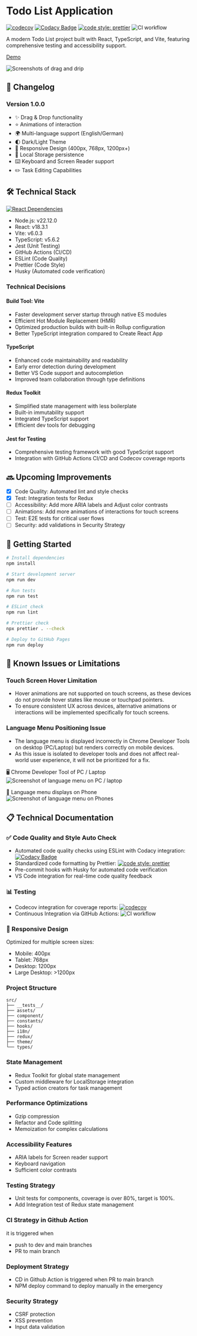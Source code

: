# Todo List Application <br>

[![codecov](https://codecov.io/gh/john-data-chen/to-do-list-app/graph/badge.svg?token=2QA3D3NBHD)](https://codecov.io/gh/john-data-chen/to-do-list-app)
[![Codacy Badge](https://app.codacy.com/project/badge/Grade/293ce47e93cc4119ab97a0d79ee11c41)](https://app.codacy.com/gh/john-data-chen/to-do-list-app/dashboard?utm_source=gh&utm_medium=referral&utm_content=&utm_campaign=Badge_grade)
[![code style: prettier](https://img.shields.io/badge/code_style-prettier-ff69b4.svg?style=flat-square)](https://github.com/prettier/prettier)
![CI workflow](https://github.com/john-data-chen/to-do-list-app/actions/workflows/ci.yml/badge.svg)

A modern Todo List project built with React, TypeScript, and Vite, featuring comprehensive testing and accessibility support.

[Demo](https://john-data-chen.github.io/to-do-list-app/)

![Screenshots of drag and drip](/src/assets/drag%20demo.gif)

## 🔄 Changelog

### Version 1.0.0

- ✨ Drag & Drop functionality
- ⭐️ Animations of interaction
- 🌍 Multi-language support (English/German)
- 🌓 Dark/Light Theme
- 📱 Responsive Design (400px, 768px, 1200px+)
- 💾 Local Storage persistence
- ⌨️ Keyboard and Screen Reader support
- ✏️ Task Editing Capabilities

## 🛠️ Technical Stack

[![React Dependencies](https://img.shields.io/librariesio/release/npm/react)](https://libraries.io/npm/react)

- Node.js: v22.12.0
- React: v18.3.1
- Vite: v6.0.3
- TypeScript: v5.6.2
- Jest (Unit Testing)
- GitHub Actions (CI/CD)
- ESLint (Code Quality)
- Prettier (Code Style)
- Husky (Automated code verification)

### Technical Decisions

#### Build Tool: Vite

- Faster development server startup through native ES modules
- Efficient Hot Module Replacement (HMR)
- Optimized production builds with built-in Rollup configuration
- Better TypeScript integration compared to Create React App

#### TypeScript

- Enhanced code maintainability and readability
- Early error detection during development
- Better VS Code support and autocompletion
- Improved team collaboration through type definitions

#### Redux Toolkit

- Simplified state management with less boilerplate
- Built-in immutability support
- Integrated TypeScript support
- Efficient dev tools for debugging

#### Jest for Testing

- Comprehensive testing framework with good TypeScript support
- Integration with GitHub Actions CI/CD and Codecov coverage reports

## 🔜 Upcoming Improvements

- [x] Code Quality: Automated lint and style checks
- [x] Test: Integration tests for Redux
- [ ] Accessibility: Add more ARIA labels and Adjust color contrasts
- [ ] Animations: Add more animations of interactions for touch screens
- [ ] Test: E2E tests for critical user flows
- [ ] Security: add validations in Security Strategy

## 🚀 Getting Started

```bash
# Install dependencies
npm install

# Start development server
npm run dev

# Run tests
npm run test

# ESLint check
npm run lint

# Prettier check
npx prettier . --check

# Deploy to GitHub Pages
npm run deploy
```

## 🐛 Known Issues or Limitations

### Touch Screen Hover Limitation

- Hover animations are not supported on touch screens, as these devices do not provide hover states like mouse or touchpad pointers.
- To ensure consistent UX across devices, alternative animations or interactions will be implemented specifically for touch screens.

### Language Menu Positioning Issue

- The language menu is displayed incorrectly in Chrome Developer Tools on desktop (PC/Laptop) but renders correctly on mobile devices.
- As this issue is isolated to developer tools and does not affect real-world user experience, it will not be prioritized for a fix.

🖥️ Chrome Developer Tool of PC / Laptop <br>
![Screenshot of language menu on PC / laptop](/src/assets/language%20menu%20on%20PC.png)

📲 Language menu displays on Phone <br>
![Screenshot of language menu on Phones](/src/assets/language%20menu%20on%20phone.png)

## 📋 Technical Documentation

### ✅ Code Quality and Style Auto Check

- Automated code quality checks using ESLint with Codacy integration: [![Codacy Badge](https://app.codacy.com/project/badge/Grade/293ce47e93cc4119ab97a0d79ee11c41)](https://app.codacy.com/gh/john-data-chen/to-do-list-app/dashboard?utm_source=gh&utm_medium=referral&utm_content=&utm_campaign=Badge_grade)
- Standardized code formatting by Prettier: [![code style: prettier](https://img.shields.io/badge/code_style-prettier-ff69b4.svg?style=flat-square)](https://github.com/prettier/prettier)
- Pre-commit hooks with Husky for automated code verification
- VS Code integration for real-time code quality feedback

### 📊 Testing

- Codecov integration for coverage reports: [![codecov](https://codecov.io/gh/john-data-chen/to-do-list-app/graph/badge.svg?token=2QA3D3NBHD)](https://codecov.io/gh/john-data-chen/to-do-list-app)
- Continuous Integration via GitHub Actions: ![CI workflow](https://github.com/john-data-chen/to-do-list-app/actions/workflows/ci.yml/badge.svg)

### 📱 Responsive Design

Optimized for multiple screen sizes:

- Mobile: 400px
- Tablet: 768px
- Desktop: 1200px
- Large Desktop: >1200px

### Project Structure

```
src/
├── __tests__/
├── assets/
├── component/
├── constants/
├── hooks/
├── i18n/
├── redux/
├── theme/
└── types/
```

### State Management

- Redux Toolkit for global state management
- Custom middleware for LocalStorage integration
- Typed action creators for task management

### Performance Optimizations

- Gzip compression
- Refactor and Code splitting
- Memoization for complex calculations

### Accessibility Features

- ARIA labels for Screen reader support
- Keyboard navigation
- Sufficient color contrasts

### Testing Strategy

- Unit tests for components, coverage is over 80%, target is 100%.
- Add Integration test of Redux state management

### CI Strategy in Github Action

it is triggered when

- push to dev and main branches
- PR to main branch

### Deployment Strategy

- CD in Github Action is triggered when PR to main branch
- NPM deploy command to deploy manually in the emergency

### Security Strategy

- CSRF protection
- XSS prevention
- Input data validation
